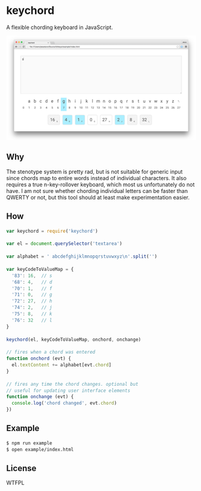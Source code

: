 # keychord
A flexible chording keyboard in JavaScript.

![Screenshot](example/screenshot.png)

## Why
The stenotype system is pretty rad, but is not suitable for generic input since chords map to entire words instead of individual characters. It also requires a true n-key-rollover keyboard, which most us unfortunately do not have. I am not sure whether chording individual letters can be faster than QWERTY or not, but this tool should at least make experimentation easier.

## How
```javascript
var keychord = require('keychord')

var el = document.querySelector('textarea')

var alphabet = ' abcdefghijklmnopqrstuvwxyz\n'.split('')

var keyCodeToValueMap = {
  '83': 16,  // s
  '68': 4,   // d
  '70': 1,   // f
  '71': 0,   // g
  '72': 27,  // h
  '74': 2,   // j
  '75': 8,   // k
  '76': 32   // l
}

keychord(el, keyCodeToValueMap, onchord, onchange)

// fires when a chord was entered
function onchord (evt) {
  el.textContent += alphabet[evt.chord]
}

// fires any time the chord changes. optional but
// useful for updating user interface elements
function onchange (evt) {
  console.log('chord changed', evt.chord)
})
```

## Example
```bash
$ npm run example
$ open example/index.html
```

## License
WTFPL
